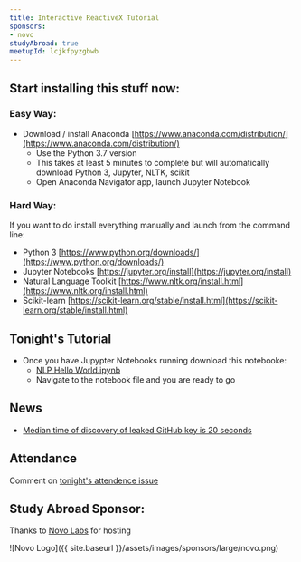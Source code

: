 ```yaml
---
title: Interactive ReactiveX Tutorial
sponsors:
- novo
studyAbroad: true
meetupId: lcjkfpyzgbwb
---
```


## Start installing this stuff now:
### Easy Way:
-  Download / install Anaconda [https://www.anaconda.com/distribution/](https://www.anaconda.com/distribution/)
    - Use the Python 3.7 version
    - This takes at least 5 minutes to complete but will automatically download Python 3, Jupyter, NLTK, scikit
    - Open Anaconda Navigator app, launch Jupyter Notebook

### Hard Way:
If you want to do install everything manually and launch from the command line:
- Python 3 [https://www.python.org/downloads/](https://www.python.org/downloads/)
- Jupyter Notebooks [https://jupyter.org/install](https://jupyter.org/install)
- Natural Language Toolkit [https://www.nltk.org/install.html](https://www.nltk.org/install.html)
- Scikit-learn [https://scikit-learn.org/stable/install.html](https://scikit-learn.org/stable/install.html)


## Tonight's Tutorial

- Once you have Jupypter Notebooks running download this notebooke:
    - [NLP Hello World.ipynb](https://drive.google.com/file/d/1dKCmkyM6WnrETejL0pYHgHTJTqLzKy1a/view?usp=sharing)
    - Navigate to the notebook file and you are ready to go

## News
- [Median time of discovery of leaked GitHub key is 20 seconds](https://blog.acolyer.org/2019/04/08/how-bad-can-it-git-characterizing-secret-leakage-in-public-github-repositories/)

## Attendance

Comment on [tonight's attendence issue](https://github.com/codescooldallas/codescooldallas.github.io/issues/9)


## Study Abroad Sponsor:

Thanks to [Novo Labs](http://www.novolabs.com/) for hosting

![Novo Logo]({{ site.baseurl }}/assets/images/sponsors/large/novo.png)
